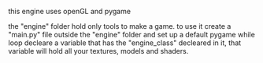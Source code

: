 this engine uses openGL and pygame

the "engine" folder hold only tools to make a game.
to use it create a "main.py" file outside the "engine" folder and set up a default pygame while loop
decleare a variable that has the "engine_class" decleared in it, that variable will hold all your textures, models and shaders.
